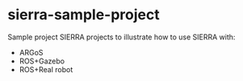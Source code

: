 # sierra-sample-project
Sample project SIERRA projects to illustrate how to use SIERRA with:

- ARGoS
- ROS+Gazebo
- ROS+Real robot
